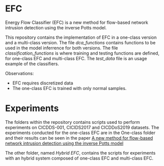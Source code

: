 # EFC

Energy Flow Classifier (EFC) is a new method for flow-based network intrusion detection using the inverse Potts model.

This repository contains the implementation of EFC in a one-class version and a multi-class version. The file *dca_functions* contains
functions to be used in the model inferrence for both versions. The file *classification_functions* is where training and testing functions are 
defined, for one-class EFC and multi-class EFC. The *test_data* file is an usage example of the classifiers.

Observations:
* EFC requires discretized data
* The one-class EFC is trained with only normal samples.


# Experiments

The folders within the repository contains scripts used to
perform experiments on CICDDS-001, CICIDS2017 and CICDDoS2019 datasets.
The experiments conducted for the one-class EFC are in the One-class folder and their results can be seen in the paper
[A new method for flow-based network intrusion
detection using the inverse Potts model](https://arxiv.org/pdf/1910.07266.pdf)

The other folder, named *Hybrid EFC*, contains the scripts for experiments with an hybrid system composed of one-class EFC and multi-class EFC.



